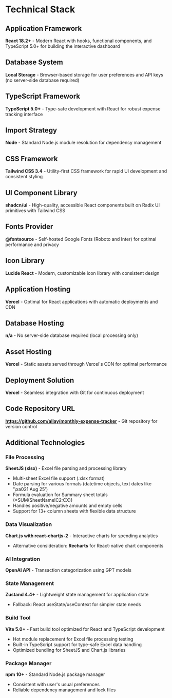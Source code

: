 # Technical Stack

## Application Framework
**React 18.2+** - Modern React with hooks, functional components, and TypeScript 5.0+ for building the interactive dashboard

## Database System
**Local Storage** - Browser-based storage for user preferences and API keys (no server-side database required)

## TypeScript Framework
**TypeScript 5.0+** - Type-safe development with React for robust expense tracking interface

## Import Strategy
**Node** - Standard Node.js module resolution for dependency management

## CSS Framework
**Tailwind CSS 3.4** - Utility-first CSS framework for rapid UI development and consistent styling

## UI Component Library
**shadcn/ui** - High-quality, accessible React components built on Radix UI primitives with Tailwind CSS

## Fonts Provider
**@fontsource** - Self-hosted Google Fonts (Roboto and Inter) for optimal performance and privacy

## Icon Library
**Lucide React** - Modern, customizable icon library with consistent design

## Application Hosting
**Vercel** - Optimal for React applications with automatic deployments and CDN

## Database Hosting
**n/a** - No server-side database required (local processing only)

## Asset Hosting
**Vercel** - Static assets served through Vercel's CDN for optimal performance

## Deployment Solution
**Vercel** - Seamless integration with Git for continuous deployment

## Code Repository URL
**https://github.com/allay/monthly-expense-tracker** - Git repository for version control

## Additional Technologies

### File Processing
**SheetJS (xlsx)** - Excel file parsing and processing library
- Multi-sheet Excel file support (.xlsx format)
- Date parsing for various formats (datetime objects, text dates like '\xa021 Aug 25')
- Formula evaluation for Summary sheet totals (=SUM(SheetName!C2:CX))
- Handles positive/negative amounts and empty cells
- Support for 13+ column sheets with flexible data structure

### Data Visualization
**Chart.js with react-chartjs-2** - Interactive charts for spending analytics
- Alternative consideration: **Recharts** for React-native chart components

### AI Integration
**OpenAI API** - Transaction categorization using GPT models

### State Management
**Zustand 4.4+** - Lightweight state management for application state
- Fallback: React useState/useContext for simpler state needs

### Build Tool
**Vite 5.0+** - Fast build tool optimized for React and TypeScript development
- Hot module replacement for Excel file processing testing
- Built-in TypeScript support for type-safe Excel data handling
- Optimized bundling for SheetJS and Chart.js libraries

### Package Manager
**npm 10+** - Standard Node.js package manager
- Consistent with user's usual preferences
- Reliable dependency management and lock files